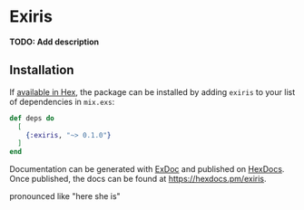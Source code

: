 # Exiris

**TODO: Add description**

## Installation

If [available in Hex](https://hex.pm/docs/publish), the package can be installed
by adding `exiris` to your list of dependencies in `mix.exs`:

```elixir
def deps do
  [
    {:exiris, "~> 0.1.0"}
  ]
end
```

Documentation can be generated with [ExDoc](https://github.com/elixir-lang/ex_doc)
and published on [HexDocs](https://hexdocs.pm). Once published, the docs can
be found at <https://hexdocs.pm/exiris>.

pronounced like "here she is"
